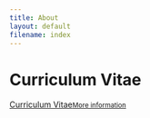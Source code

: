 ```yaml
---
title: About
layout: default
filename: index
--- 
```

<h1>Curriculum Vitae</h1>

<p>
  <a href="resources/CV_StefanDominicus.pdf" target="_blank">Curriculum Vitae<small>More information</small></a>
</p>
